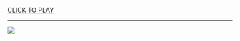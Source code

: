 
<a href="https://premium76.site?title=game_unblocker&ref=13M">CLICK TO PLAY</a></h3>
<hr>

<a href="https://premium76.site?title=game_unblocker&ref=13M"><img src="https://clearcache.store/games.png"></a>


